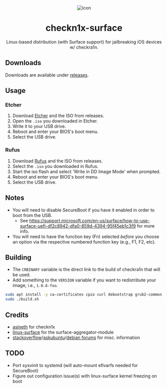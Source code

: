 <div align="center">
    <picture>
        <source media="(prefers-color-scheme: dark)" srcset="icon_light.png">
        <img src="icon_dark.png" alt="icon">
    </picture>

# checkn1x-surface
Linux-based distribution (with Surface support) for jailbreaking iOS devices w/ checkra1n.
</div>

## Downloads
Downloads are available under [releases](https://github.com/l1ghtmann/checkn1x-surface/releases).

## Usage
### Etcher
1. Download [Etcher](https://etcher.io) and the ISO from releases.
2. Open the ``.iso`` you downloaded in Etcher.
3. Write it to your USB drive.
4. Reboot and enter your BIOS's boot menu.
5. Select the USB drive.

### Rufus
1. Download [Rufus](https://rufus.ie/en/) and the ISO from releases.
2. Select the ``.iso`` you downloaded in Rufus.
3. Start the iso flash and select 'Write in DD Image Mode' when prompted.
4. Reboot and enter your BIOS's boot menu.
5. Select the USB drive.

## Notes
- You will need to disable SecureBoot if you have it enabled in order to boot from the USB.
  - See https://support.microsoft.com/en-us/surface/how-to-use-surface-uefi-df2c8942-dfa0-859d-4394-95f45eb1c3f9 for more info.
- You will need to have the function key (Fn) selected *before* you choose an option via the respective numbered function key (e.g., F1, F2, etc).

## Building
* The ``CRBINARY`` variable is the direct link to the build of checkra1n that will be used.
* Add something to the ``VERSION`` variable if you want to redistribute your image, i.e., ``1.0.6-foo``.

```sh
sudo apt install -y ca-certificates cpio curl debootstrap grub2-common grub-efi-amd64-bin grub-pc-bin gzip mtools tar xorriso xz-utils
sudo ./build.sh
```

## Credits
- [asineth](https://github.com/asineth0/checkn1x) for checkn1x
- [linux-surface](https://github.com/linux-surface/surface-aggregator-module) for the surface-aggregator-module
- [stackoverflow](https://stackoverflow.com/a/67920337)/[askubuntu](https://askubuntu.com/a/1126732)/[debian forums](https://forums.debian.net/viewtopic.php?t=127358) for misc. information

## TODO
- Port sysvinit to systemd (will auto-mount efivarfs needed for SecureBoot)
- Figure out configuration issue(s) with linux-surface kernel freezing on boot
